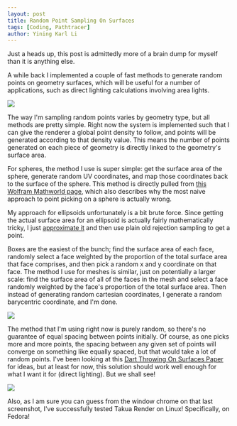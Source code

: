 ```yaml
---
layout: post
title: Random Point Sampling On Surfaces
tags: [Coding, Pathtracer]
author: Yining Karl Li
---
```


Just a heads up, this post is admittedly more of a brain dump for myself than it is anything else.

A while back I implemented a couple of fast methods to generate random points on geometry surfaces, which will be useful for a number of applications, such as direct lighting calculations involving area lights.

[![]({{site.url}}/content/images/2012/Jul/randpoint0.png)]({{site.url}}/content/images/2012/Jul/randpoint0.png)

The way I'm sampling random points varies by geometry type, but all methods are pretty simple. Right now the system is implemented such that I can give the renderer a global point density to follow, and points will be generated according to that density value. This means the number of points generated on each piece of geometry is directly linked to the geometry's surface area.

For spheres, the method I use is super simple: get the surface area of the sphere, generate random UV coordinates, and map those coordinates back to the surface of the sphere. This method is directly pulled from [this Wolfram Mathworld page](http://mathworld.wolfram.com/SpherePointPicking.html), which also describes why the most naive approach to point picking on a sphere is actually wrong.

My approach for ellipsoids unfortunately is a bit brute force. Since getting the actual surface area for an ellipsoid is actually fairly mathematically tricky, I just [approximate it](http://en.wikipedia.org/wiki/Ellipsoid#Approximate_formula) and then use plain old rejection sampling to get a point.

Boxes are the easiest of the bunch; find the surface area of each face, randomly select a face weighted by the proportion of the total surface area that face comprises, and then pick a random x and y coordinate on that face. The method I use for meshes is similar, just on potentially a larger scale: find the surface area of all of the faces in the mesh and select a face randomly weighted by the face's proportion of the total surface area. Then instead of generating random cartesian coordinates, I generate a random barycentric coordinate, and I'm done.

[![]({{site.url}}/content/images/2012/Jul/randpoint3.png)]({{site.url}}/content/images/2012/Jul/randpoint3.png)

The method that I'm using right now is purely random, so there's no guarantee of equal spacing between points initially. Of course, as one picks more and more points, the spacing between any given set of points will converge on something like equally spaced, but that would take a lot of random points. I've been looking at this [Dart Throwing On Surfaces Paper](http://peterwonka.net/Publications/2009.EGF.Cline.PoissonOnSurfaces.pdf) for ideas, but at least for now, this solution should work well enough for what I want it for (direct lighting). But we shall see!

[![]({{site.url}}/content/images/2012/Jul/randpoint4.png)]({{site.url}}/content/images/2012/Jul/randpoint4.png)

Also, as I am sure you can guess from the window chrome on that last screenshot, I've successfully tested Takua Render on Linux! Specifically, on Fedora!
